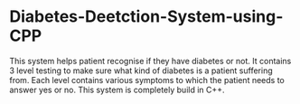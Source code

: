 # Diabetes-Deetction-System-using-CPP
This system helps patient recognise if they have diabetes or not.
It contains 3 level testing to make sure what kind of diabetes is a patient suffering from.
Each level contains various symptoms to which the patient needs to answer yes or no.
This system is completely build in C++.
